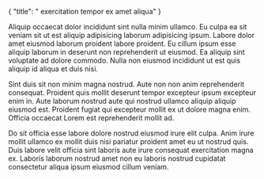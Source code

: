 {
  "title": " exercitation tempor ex amet aliqua"
}

Aliquip occaecat dolor incididunt sint nulla minim ullamco. Eu culpa ea sit veniam sit ut est aliquip adipisicing laborum adipisicing ipsum. Labore dolor amet eiusmod laborum proident labore proident. Eu cillum ipsum esse aliquip laborum in deserunt non reprehenderit ut eiusmod. Ea aliquip sint voluptate ad dolore commodo. Nulla non eiusmod incididunt ut est quis aliquip id aliqua et duis nisi.

Sint duis sit non minim magna nostrud. Aute non non anim reprehenderit consequat. Proident quis mollit deserunt tempor excepteur ipsum excepteur enim in. Aute laborum nostrud aute qui nostrud ullamco aliquip aliquip eiusmod est. Proident fugiat qui excepteur mollit ex ut dolore magna enim. Officia occaecat Lorem est reprehenderit mollit ad.

Do sit officia esse labore dolore nostrud eiusmod irure elit culpa. Anim irure mollit ullamco ex mollit duis nisi pariatur proident amet eu ut nostrud quis. Duis labore velit officia sint laboris aute irure consequat exercitation magna ex. Laboris laborum nostrud amet non eu laboris nostrud cupidatat consectetur aliqua ipsum eiusmod cillum veniam.